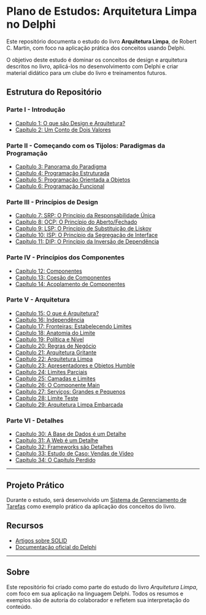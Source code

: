 # Plano de Estudos: Arquitetura Limpa no Delphi

Este repositório documenta o estudo do livro **Arquitetura Limpa**, de Robert C. Martin, com foco na aplicação prática dos conceitos usando Delphi.

O objetivo deste estudo é dominar os conceitos de design e arquitetura descritos no livro, aplicá-los no desenvolvimento com Delphi e criar material didático para um clube do livro e treinamentos futuros.

## Estrutura do Repositório

### Parte I - Introdução
- [Capítulo 1: O que são Design e Arquitetura?](./capitulos/capitulo1.md)
- [Capítulo 2: Um Conto de Dois Valores](./capitulos/capitulo2.md)

### Parte II - Começando com os Tijolos: Paradigmas da Programação
- [Capítulo 3: Panorama do Paradigma](./capitulos/capitulo3.md)
- [Capítulo 4: Programação Estruturada](./capitulos/capitulo4.md)
- [Capítulo 5: Programação Orientada a Objetos](./capitulos/capitulo5.md)
- [Capítulo 6: Programação Funcional](./capitulos/capitulo6.md)

### Parte III - Princípios de Design
- [Capítulo 7: SRP: O Princípio da Responsabilidade Única](./capitulos/capitulo7.md)
- [Capítulo 8: OCP: O Princípio do Aberto/Fechado](./capitulos/capitulo8.md)
- [Capítulo 9: LSP: O Princípio de Substituição de Liskov](./capitulos/capitulo9.md)
- [Capítulo 10: ISP: O Princípio da Segregação de Interface](./capitulos/capitulo10.md)
- [Capítulo 11: DIP: O Princípio da Inversão de Dependência](./capitulos/capitulo11.md)

### Parte IV - Princípios dos Componentes
- [Capítulo 12: Componentes](./capitulos/capitulo12.md)
- [Capítulo 13: Coesão de Componentes](./capitulos/capitulo13.md)
- [Capítulo 14: Acoplamento de Componentes](./capitulos/capitulo14.md)

### Parte V - Arquitetura
- [Capítulo 15: O que é Arquitetura?](./capitulos/capitulo15.md)
- [Capítulo 16: Independência](./capitulos/capitulo16.md)
- [Capítulo 17: Fronteiras: Estabelecendo Limites](./capitulos/capitulo17.md)
- [Capítulo 18: Anatomia do Limite](./capitulos/capitulo18.md)
- [Capítulo 19: Política e Nível](./capitulos/capitulo19.md)
- [Capítulo 20: Regras de Negócio](./capitulos/capitulo20.md)
- [Capítulo 21: Arquitetura Gritante](./capitulos/capitulo21.md)
- [Capítulo 22: Arquitetura Limpa](./capitulos/capitulo22.md)
- [Capítulo 23: Apresentadores e Objetos Humble](./capitulos/capitulo23.md)
- [Capítulo 24: Limites Parciais](./capitulos/capitulo24.md)
- [Capítulo 25: Camadas e Limites](./capitulos/capitulo25.md)
- [Capítulo 26: O Componente Main](./capitulos/capitulo26.md)
- [Capítulo 27: Serviços: Grandes e Pequenos](./capitulos/capitulo27.md)
- [Capítulo 28: Limite Teste](./capitulos/capitulo28.md)
- [Capítulo 29: Arquitetura Limpa Embarcada](./capitulos/capitulo29.md)

### Parte VI - Detalhes
- [Capítulo 30: A Base de Dados é um Detalhe](./capitulos/capitulo30.md)
- [Capítulo 31: A Web é um Detalhe](./capitulos/capitulo31.md)
- [Capítulo 32: Frameworks são Detalhes](./capitulos/capitulo32.md)
- [Capítulo 33: Estudo de Caso: Vendas de Vídeo](./capitulos/capitulo33.md)
- [Capítulo 34: O Capítulo Perdido](./capitulos/capitulo34.md)

---

## Projeto Prático
Durante o estudo, será desenvolvido um [Sistema de Gerenciamento de Tarefas](./projetos/sistema-tarefas/) como exemplo prático da aplicação dos conceitos do livro.

## Recursos
- [Artigos sobre SOLID](./recursos/artigo_solid.md)
- [Documentação oficial do Delphi](https://docwiki.embarcadero.com/)

---

## Sobre
Este repositório foi criado como parte do estudo do livro *Arquitetura Limpa*, com foco em sua aplicação na linguagem Delphi. Todos os resumos e exemplos são de autoria do colaborador e refletem sua interpretação do conteúdo.
